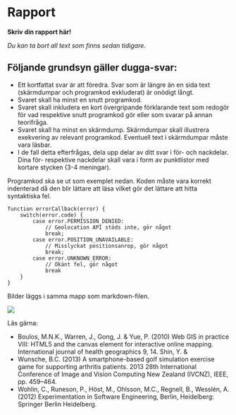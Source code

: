 
# Rapport

**Skriv din rapport här!**

_Du kan ta bort all text som finns sedan tidigare_.

## Följande grundsyn gäller dugga-svar:

- Ett kortfattat svar är att föredra. Svar som är längre än en sida text (skärmdumpar och programkod exkluderat) är onödigt långt.
- Svaret skall ha minst en snutt programkod.
- Svaret skall inkludera en kort övergripande förklarande text som redogör för vad respektive snutt programkod gör eller som svarar på annan teorifråga.
- Svaret skall ha minst en skärmdump. Skärmdumpar skall illustrera exekvering av relevant programkod. Eventuell text i skärmdumpar måste vara läsbar.
- I de fall detta efterfrågas, dela upp delar av ditt svar i för- och nackdelar. Dina för- respektive nackdelar skall vara i form av punktlistor med kortare stycken (3-4 meningar).

Programkod ska se ut som exemplet nedan. Koden måste vara korrekt indenterad då den blir lättare att läsa vilket gör det lättare att hitta syntaktiska fel.

```
function errorCallback(error) {
    switch(error.code) {
        case error.PERMISSION_DENIED:
            // Geolocation API stöds inte, gör något
            break;
        case error.POSITION_UNAVAILABLE:
            // Misslyckat positionsanrop, gör något
            break;
        case error.UNKNOWN_ERROR:
            // Okänt fel, gör något
            break
    }
}
```

Bilder läggs i samma mapp som markdown-filen.

![](android.png)

Läs gärna:

- Boulos, M.N.K., Warren, J., Gong, J. & Yue, P. (2010) Web GIS in practice VIII: HTML5 and the canvas element for interactive online mapping. International journal of health geographics 9, 14. Shin, Y. &
- Wunsche, B.C. (2013) A smartphone-based golf simulation exercise game for supporting arthritis patients. 2013 28th International Conference of Image and Vision Computing New Zealand (IVCNZ), IEEE, pp. 459–464.
- Wohlin, C., Runeson, P., Höst, M., Ohlsson, M.C., Regnell, B., Wesslén, A. (2012) Experimentation in Software Engineering, Berlin, Heidelberg: Springer Berlin Heidelberg.
